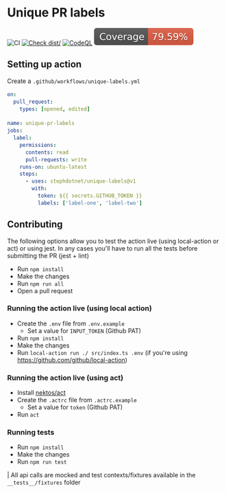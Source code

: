 # Unique PR labels

![CI](https://github.com/stephdotnet/unique-labels/actions/workflows/ci.yml/badge.svg)
[![Check dist/](https://github.com/stephdotnet/unique-labels/actions/workflows/check-dist.yml/badge.svg)](https://github.com/stephdotnet/unique-labels/actions/workflows/check-dist.yml)
[![CodeQL](https://github.com/stephdotnet/unique-labels/actions/workflows/codeql-analysis.yml/badge.svg)](https://github.com/stephdotnet/unique-labels/actions/workflows/codeql-analysis.yml)
[![Coverage](./badges/coverage.svg)](./badges/coverage.svg)

## Setting up action

Create a `.github/workflows/unique-labels.yml`

```yaml
on:
  pull_request:
    types: [opened, edited]

name: unique-pr-labels
jobs:
  label:
    permissions:
      contents: read
      pull-requests: write
    runs-on: ubuntu-latest
    steps:
      - uses: stephdotnet/unique-labels@v1
        with:
          token: ${{ secrets.GITHUB_TOKEN }}
          labels: ['label-one', 'label-two']
```

## Contributing

The following options allow you to test the action live (using local-action or
act) or using jest. In any cases you'll have to run all the tests before
submitting the PR (jest + lint)

- Run `npm install`
- Make the changes
- Run `npm run all`
- Open a pull request

### Running the action live (using local action)

- Create the `.env` file from `.env.example`
  - Set a value for `INPUT_TOKEN` (Github PAT) 
- Run `npm install`
- Make the changes
- Run `local-action run ./ src/index.ts .env` (if you're using
  https://github.com/github/local-action)

### Running the action live (using act)
- Install [nektos/act](https://github.com/nektos/act)
- Create the `.actrc` file from `.actrc.example`
  - Set a value for `token` (Github PAT)
- Run `act`

### Running tests

- Run `npm install`
- Make the changes
- Run `npm run test`

| All api calls are mocked and test contexts/fixtures available in the
`__tests__/fixtures` folder
